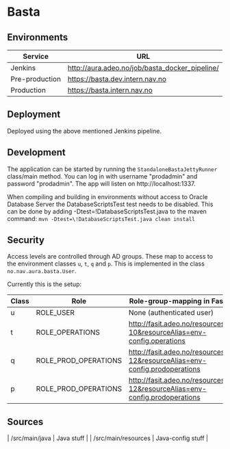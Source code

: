 Basta
=====



## Environments

| Service        | URL                                            |
| -------------- | ---------------------------------------------- |
| Jenkins        | http://aura.adeo.no/job/basta_docker_pipeline/ |
| Pre-production | https://basta.dev.intern.nav.no                |
| Production     | https://basta.intern.nav.no                    |


## Deployment

Deployed using the above mentioned Jenkins pipeline.

## Development

The application can be started by running the `StandaloneBastaJettyRunner` class/main method. You can log in
with username "prodadmin" and password "prodadmin". The app will listen on http://localhost:1337.

When compiling and building in environments without access to Oracle Database Server the DatabaseScriptsTest test needs to be disabled.
This can be done by adding -Dtest=\!DatabaseScriptsTest.java to the maven command: `mvn -Dtest=\!DatabaseScriptsTest.java clean install`

## Security

Access levels are controlled through AD groups. These map to access to the environment classes `u`, `t`, `q` and `p`.
This is implemented in the class `no.nav.aura.basta.User`.
    
Currently this is the setup:

| Class | Role                 | Role-group-mapping in Fasit                                               
| ----- | -------------------- | ------------------------------------------------------------------------- |
| u     | ROLE_USER            | None (authenticated user)                                                 |
| t     | ROLE_OPERATIONS      | http://fasit.adeo.no/resources?10&resourceAlias=env-config.operations     |
| q     | ROLE_PROD_OPERATIONS | http://fasit.adeo.no/resources?12&resourceAlias=env-config.prodoperations |
| p     | ROLE_PROD_OPERATIONS | http://fasit.adeo.no/resources?12&resourceAlias=env-config.prodoperations |


## Sources

| /src/main/java      | Java stuff                      |
| /src/main/resources | Java-config stuff               |

